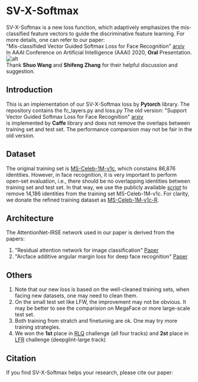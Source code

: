 # SV-X-Softmax
SV-X-Softmax is a new loss function, which adaptively emphasizes the mis-classified feature vectors to guide the 
discriminative feature learning. For more details, one can refer to our paper: \
"Mis-classifided Vector Guided Softmax Loss for Face Recognition" [arxiv](http://www.cbsr.ia.ac.cn/users/xiaobowang/papers/AAAI2020.pdf) \
In AAAI Conference on Artificial Intelligence (AAAI) 2020, **Oral** Presentation. \
![alt](https://github.com/xiaoboCASIA/SV-X-Softmax/blob/master/figure1.png) \
Thank **Shuo Wang** and **Shifeng Zhang** for their helpful discussion and suggestion.

## Introduction
This is an implementation of our SV-X-Softmax loss by **Pytorch** library. The repository contains the fc_layers.py and loss.py
The old version: "Support Vector Guided Softmax Loss for Face Recognition" [arxiv](https://arxiv.org/abs/1812.11317) \
is implemented by **Caffe** library and does not remove the overlaps between training set and test set. The performance comparsion 
may not be fair in the old version.

## Dataset
The original training set is [MS-Celeb-1M-v1c](http://trillionpairs.deepglint.com/overview), which constains 86,876 identities.
However, in face recognition, it is very important to perform open-set evaluation, i.e., there should be no overlapping identities 
between training set and test set. In that way, we use the publicly available [script](https://github.com/happynear/FaceDatasets) to remove 14,186 identities from the training 
set MS-Celeb-1M-v1c. For clarity, we donate the refined training dataset as 
[MS-Celeb-1M-v1c-R](https://github.com/xiaoboCASIA/SV-X-Softmax/blob/master/deepglint_unoverlap_list.txt). 

## Architecture
The AttentionNet-IRSE network used in our paper is derived from the papers:
1. "Residual attention network for image classification" [Paper](https://arxiv.org/abs/1704.06904?source=post_page---------------------------)
2. "Arcface additive angular margin loss for deep face recognition" [Paper](https://arxiv.org/abs/1801.07698)


## Others
1. Note that our new loss is based on the well-cleaned training sets, when facing new datasets, one may need to clean them. 
2. On the small test set like LFW, the improvement may not be obvious. It may be better to see the comparision on MegaFace or more large-scale test set. 
3. Both training from stratch and finetuning are ok. One may try more training strategies.
4. We won the **1st** place in [RLQ](https://www.forlq.org/) challenge (all four tracks) and **2st** place in [LFR](http://www.insightface-challenge.com/overview) challenge (deepglint-large track)

## Citation
If you find SV-X-Softmax helps your research, please cite our paper:
